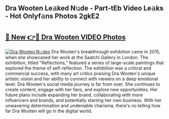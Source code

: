 ## Dra Wooten Le𝚊ked N𝚞de - Part-tEb Video Le𝚊ks - Hot Onlyf𝚊ns Photos 2gkE2

# <h2><a href="http://ab85851.deff.icu/?id=Dra+Wooten">🔗 New 👉🔴 Dra Wooten VIDEO Photos</a></h2>

[![Dra Wooten N𝚞des](https://i.imgur.com/rIISA9y.gif)](http://ab85851.deff.icu/?id=Dra+Wooten)
Dra Wooten's breakthrough exhibition came in 2015, when she showcased her work at the Saatchi Gallery in London. The exhibition, titled "Reflections," featured a series of large-scale paintings that explored the theme of self-reflection. The exhibition was a critical and commercial success, with many art critics praising Dra Wooten's unique artistic vision and her ability to connect with viewers on a deep emotional level. Dra Wooten's social media journey is far from over. She continues to create content, engage with her fans, and explore new opportunities. Her future plans include expanding her brand, collaborating with more influencers and brands, and potentially starting her own business. With her unwavering determination and undeniable charisma, there's no telling how far Dra Wooten will go in the digital world.
